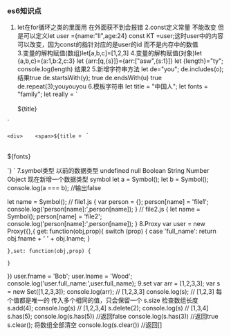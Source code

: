 ### es6知识点
1. let在for循环之类的里面用 在外面获不到会报错
2.const定义常量 不能改变 但是可以定义let user ={name:"ll",age:24}
const KT =user;这时user中的内容可以改变，因为const的指针对应的是user的id 而不是内存中的数值  
3.变量的解构赋值(数组)let[a,b,c]=[1,2,3]
4.变量的解构赋值(对象)let {a,b,c}={a:1,b:2,c:3}
let {arr:[q,{s}]}={arr:["asw",{s:1}]}
let {length}="ty";
console.log(length)  结果2
5.新增字符串方法
let de="you";
de.includes(o);    结果true
de.startsWith(y);  true
de.endsWith(u) true
de.repeat(3);youyouyou
6.模板字符串
let title = "中国人";
let fonts = "family";
let really = `<div>   
<span>${title}</span>
</div>`

`<div>   
<span>${title + `
`<div>   
<span>${fonts}</span>
</div>`}</span>
</div>`
7.symbol类型
以前的数据类型 undefined null Boolean String Number Object
现在新增一个数据类型 symbol
let a = Symbol();
let b = Symbol();
console.log(a === b);   //输出false

let name = Symbol();
// file1.js
{
    var person = {};
    person[name] = 'file1';
    console.log('person[name]:',person[name]);
}
// file2.js
{
    let name = Symbol();
    person[name] = 'file2';
    console.log('person[name]:',person[name]);
}
8.Proxy
var user = new Proxy({},{
    get: function(obj,prop){
        switch (prop) {
            case 'full_name':
                return obj.fname + ' ' + obj.lname; 
        } 
       
    },set: function(obj,prop) {
    
    }
})
user.fname = 'Bob';
user.lname = 'Wood';
console.log('user.full_name:',user.full_name);
9.set
var arr = [1,2,3,3];
var s = new Set([1,2,3,3]);
console.log(arr); // [1,2,3,3]
console.log(s);  // [1,2,3] 每个值都是唯一的 传入多个相同的值，只会保留一个
s.size 检查数组长度
s.add(4);
console.log(s)  // [1,2,3,4]
s.delete(2);
console.log(s)  // [1,3,4]
s.has(5);
console.log(s.has(5))  //返回false
console.log(s.has(3))  //返回true
s.clear(); 将数组全部清空
console.log(s.clear()) //返回[]